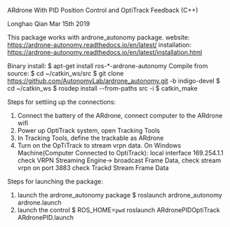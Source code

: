 ARdrone With PID Position Control and OptiTrack Feedback (C++)

Longhao Qian Mar 15th 2019

This package works with ardrone_autonomy package.
website: https://ardrone-autonomy.readthedocs.io/en/latest/
installation: https://ardrone-autonomy.readthedocs.io/en/latest/installation.html

Binary install:
$ apt-get install ros-*-ardrone-autonomy
Compile from source:
$ cd ~/catkin_ws/src
$ git clone https://github.com/AutonomyLab/ardrone_autonomy.git -b indigo-devel
$ cd ~/catkin_ws
$ rosdep install --from-paths src -i
$ catkin_make

Steps for settiing up the connections:
1. Connect the battery of the ARdrone, connect computer to the ARdrone wifi
2. Power up OptiTrack system, open Tracking Tools
3. In Tracking Tools, define the trackable as ARdrone
4. Turn on the OpTiTrack to stream vrpn data.
On Windows Machine(Computer Connected to OptiTrack):
local interface 169.254.1.1
check VRPN Streaming Engine-> broadcast Frame Data, check stream vrpn on port 3883
check Trackd Stream Frame Data 

Steps for launching the package:
1. launch the ardrone_autonomy package
$ roslaunch ardrone_autonomy ardrone.launch 
2. launch the control
$ ROS_HOME=`pwd` roslaunch ARdronePIDOptiTrack ARdronePID.launch

